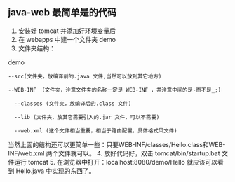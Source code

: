 
## java-web 最简单是的代码

1. 安装好 tomcat 并添加好环境变量后
2. 在 webapps 中建一个文件夹 demo
3. 文件夹结构：

  demo
  
    --src(文件夹，放编译前的.java 文件,当然可以放到其它地方)

    --WEB-INF （文件夹，注意文件夹的名称一定是 WEB-INF ，并注意中间的是-而不是_;)

      --classes (文件夹，放编译后的.class 文件)

      --lib (文件夹，放其它需要引入的.jar 文件，可以不需要)

      --web.xml (这个文件相当重要，相当于路由配置，具体格式风文件)

  当然上面的结构还可以更简单一些：只要WEB-INF/classes/Hello.class和WEB-INF/web.xml 两个文件就可以。
 4. 放好代码好，双击 tomcat/bin/startup.bat 文件运行 tomcat
 5. 在浏览器中打开：localhost:8080/demo/Hello 就应该可以看到 Hello.java 中实现的东西了。

       

                